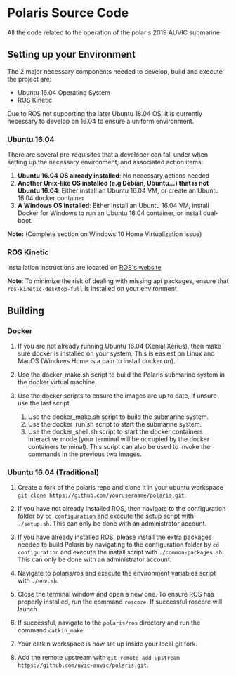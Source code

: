 # Polaris Source Code

All the code related to the operation of the polaris 2019 AUVIC submarine

## Setting up your Environment

The 2 major necessary components needed to develop, build and execute the project are:
- Ubuntu 16.04 Operating System
- ROS Kinetic

Due to ROS not supporting the later Ubuntu 18.04 OS, it is currently necessary to develop on 16.04 to ensure a uniform environment.

### Ubuntu 16.04

There are several pre-requisites that a developer can fall under when setting up the necessary environment, and associated action items:
1. **Ubuntu 16.04 OS already installed**: No necessary actions needed
2. **Another Unix-like OS installed (e.g Debian, Ubuntu...) that is not Ubuntu 16.04**: Either install an Ubuntu 16.04 VM, or create an Ubuntu 16.04 docker container
3. **A Windows OS installed**: Either install an Ubuntu 16.04 VM, install Docker for Windows to run an Ubuntu 16.04 container, or install dual-boot.

**Note:** (Complete section on Windows 10 Home Virtualization issue)

### ROS Kinetic

Installation instructions are located on [ROS's website](wiki.ros.org/kinetic/Installation/Ubuntu)

**Note**: To minimize the risk of dealing with missing apt packages, ensure that `ros-kinetic-desktop-full` is installed on your environment


## Building

### Docker

1. If you are not already running Ubuntu 16.04 (Xenial Xerius), then make sure docker is installed on your system. This is easiest on Linux and MacOS (Windows Home is a pain to install docker on).

2. Use the docker_make.sh script to build the Polaris submarine system in the docker virtual machine.

3. Use the docker scripts to ensure the images are up to date, if unsure use the last script.
    1. Use the docker_make.sh script to build the submarine system.
    2. Use the docker_run.sh script to start the submarine system.
    3. Use the docker_shell.sh script to start the docker containers interactive mode (your terminal will be occupied by the docker containers terminal). This script can also be used to invoke the commands in the previous two images.

### Ubuntu 16.04 (Traditional)

1. Create a fork of the polaris repo and clone it in your ubuntu workspace `git clone https://github.com/yourusername/polaris.git`.

2. If you have not already installed ROS, then navigate to the configuration folder by `cd configuration` and execute the setup script with `./setup.sh`. This can only be done with an administrator account.

3. If you have already installed ROS, please install the extra packages needed to build Polaris by navigating to the configuration folder by `cd configuration` and execute the install script with `./common-packages.sh`. This can only be done with an administrator account.

4. Navigate to polaris/ros and execute the environment variables script with `./env.sh`.

5. Close the terminal window and open a new one. To ensure ROS has properly installed, run the command `roscore`. If successful roscore will launch.

6. If successful, navigate to the `polaris/ros` directory and run the command `catkin_make`.

7. Your catkin workspace is now set up inside your local git fork.

8. Add the remote upstream with `git remote add upstream https://github.com/uvic-auvic/polaris.git`.
